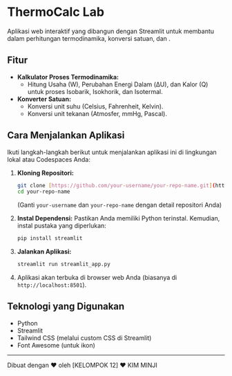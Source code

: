 # ThermoCalc Lab

Aplikasi web interaktif yang dibangun dengan Streamlit untuk membantu dalam perhitungan termodinamika, konversi satuan, dan .

## Fitur

* **Kalkulator Proses Termodinamika:**
    * Hitung Usaha (W), Perubahan Energi Dalam (ΔU), dan Kalor (Q) untuk proses Isobarik, Isokhorik, dan Isotermal.
* **Konverter Satuan:**
    * Konversi unit suhu (Celsius, Fahrenheit, Kelvin).
    * Konversi unit tekanan (Atmosfer, mmHg, Pascal).

## Cara Menjalankan Aplikasi

Ikuti langkah-langkah berikut untuk menjalankan aplikasi ini di lingkungan lokal atau Codespaces Anda:

1.  **Kloning Repositori:**
    ```bash
    git clone [https://github.com/your-username/your-repo-name.git](https://github.com/your-username/your-repo-name.git)
    cd your-repo-name
    ```
    (Ganti `your-username` dan `your-repo-name` dengan detail repositori Anda)

2.  **Instal Dependensi:**
    Pastikan Anda memiliki Python terinstal. Kemudian, instal pustaka yang diperlukan:
    ```bash
    pip install streamlit
    ```

3.  **Jalankan Aplikasi:**
    ```bash
    streamlit run streamlit_app.py
    ```

4.  Aplikasi akan terbuka di browser web Anda (biasanya di `http://localhost:8501`).

## Teknologi yang Digunakan

* Python
* Streamlit
* Tailwind CSS (melalui custom CSS di Streamlit)
* Font Awesome (untuk ikon)

---

Dibuat dengan ❤️ oleh [KELOMPOK 12] 
❤️ KIM MINJI